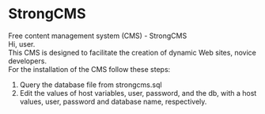 # StrongCMS
Free content management system (CMS) - StrongCMS<br />
Hi, user.<br />
This CMS is designed to facilitate the creation of dynamic Web sites, novice developers.<br />
For the installation of the CMS follow these steps:<br />
1. Query the database file from strongcms.sql<br />
2. Edit the values of host variables, user, password, and the db, with a host values, user, password and database name, respectively.
